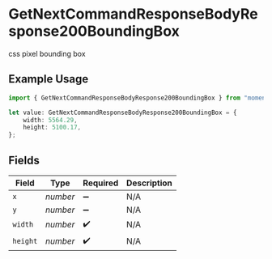 # GetNextCommandResponseBodyResponse200BoundingBox

css pixel bounding box

## Example Usage

```typescript
import { GetNextCommandResponseBodyResponse200BoundingBox } from "momentic/models/operations";

let value: GetNextCommandResponseBodyResponse200BoundingBox = {
    width: 5564.29,
    height: 5100.17,
};
```

## Fields

| Field              | Type               | Required           | Description        |
| ------------------ | ------------------ | ------------------ | ------------------ |
| `x`                | *number*           | :heavy_minus_sign: | N/A                |
| `y`                | *number*           | :heavy_minus_sign: | N/A                |
| `width`            | *number*           | :heavy_check_mark: | N/A                |
| `height`           | *number*           | :heavy_check_mark: | N/A                |